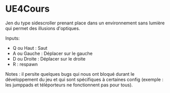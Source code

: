 # UE4Cours

Jen du type sidescroller prenant place dans un environnement sans lumière qui permet des illusions d'optiques.

Inputs: 
  - Q ou Haut : Saut
  - A ou Gauche : Déplacer sur le gauche
  - D ou Droite : Déplacer sur le droite
  - R : respawn

Notes : il persite quelques bugs qui nous ont bloqué durant le développement du jeu et qui sont spécifiques à certaines config (exemple : les jumppads et téléporteurs ne fonctionnent pas pour tous).
